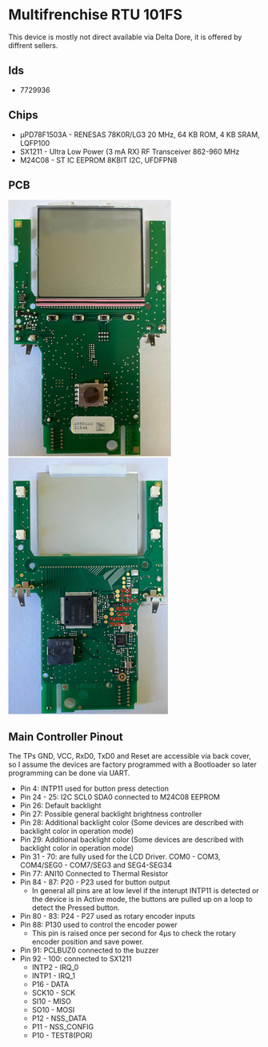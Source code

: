 # Multifrenchise RTU 101FS

This device is mostly not direct available via Delta Dore, it is offered by diffrent sellers.

## Ids

* 7729936

## Chips

* µPD78F1503A - RENESAS 78K0R/LG3 20 MHz, 64 KB ROM, 4 KB SRAM, LQFP100
* SX1211 - Ultra Low Power (3 mA RX) RF Transceiver 862-960 MHz
* M24C08 - ST IC EEPROM 8KBIT I2C, UFDFPN8

## PCB

![TOP](img/RTU_101FS_top.jpg)
![BOTTOM](img/RTU_101FS_bottom.jpg)

## Main Controller Pinout

The TPs GND, VCC, RxD0, TxD0 and Reset are accessible via back cover, so I assume the devices are factory programmed with a Bootloader so later programming can be done via UART.

* Pin 4: INTP11 used for button press detection
* Pin 24 - 25: I2C SCL0 SDA0 connected to M24C08 EEPROM
* Pin 26: Default backlight
* Pin 27: Possible general backlight brightness controller
* Pin 28: Additional backlight color (Some devices are described with backlight color in operation mode)
* Pin 29: Additional backlight color (Some devices are described with backlight color in operation mode)
* Pin 31 - 70: are fully used for the LCD Driver. COM0 - COM3, COM4/SEG0 - COM7/SEG3 and SEG4-SEG34
* Pin 77: ANI10 Connected to Thermal Resistor
* Pin 84 - 87: P20 - P23 used for button output
  * In general all pins are at low level if the interupt INTP11 is detected or the device is in Active mode, the buttons are pulled up on a loop to detect the Pressed button.
* Pin 80 - 83: P24 - P27 used as rotary encoder inputs
* Pin 88: P130 used to control the encoder power
  * This pin is raised once per second for 4µs to check the rotary encoder position and save power.
* Pin 91: PCLBUZ0 connected to the buzzer
* Pin 92 - 100: connected to SX1211
  * INTP2 - IRQ_0
  * INTP1 - IRQ_1
  * P16 - DATA
  * SCK10 - SCK
  * SI10 - MISO
  * SO10 - MOSI
  * P12 - NSS_DATA
  * P11 - NSS_CONFIG
  * P10 - TEST8(POR)